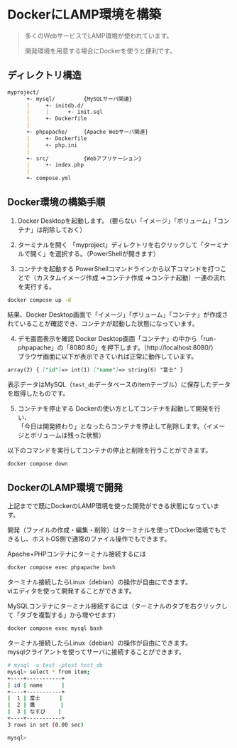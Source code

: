 # DockerにLAMP環境を構築
> 多くのWebサービスでLAMP環境が使われています。
>
> 開発環境を用意する場合にDockerを使うと便利です。
## ディレクトリ構造
```markdown
myproject/
      +- mysql/         {MySQLサーバ関連}
      |     +- initdb.d/
      |     |      +- init.sql
      |     +- Dockerfile
      |
      +- phpapache/     {Apache Webサーバ関連}
      |     +- Dockerfile
      |     +- php.ini
      |
      +- src/           {Webアプリケーション}
      |     +- index.php
      |
      +- compose.yml
```

## Docker環境の構築手順
1. Docker Desktopを起動します。
(要らない「イメージ」「ボリューム」「コンテナ」は削除しておく）

2. ターミナルを開く
「myproject」ディレクトリを右クリックして「ターミナルで開く」を選択する。（PowerShellが開きます）

3. コンテナを起動する
PowerShellコマンドラインから以下コマンドを打つことで（カスタムイメージ作成 ⇒コンテナ作成 ⇒コンテナ起動）一連の流れを実行する。
```sh
docker compose up -d
```
結果、Docker Desktop画面で「イメージ」「ボリューム」「コンテナ」が作成されていることが確認でき、コンテナが起動した状態になっています。

4. デモ画面表示を確認
Docker Desktop画面「コンテナ」の中から「run-phpapache」の「8080:80」を押下します。（http://localhost:8080/）  
ブラウザ画面に以下が表示できていれば正常に動作しています。
```markdown
array(2) { ["id"]=> int(1) ["name"]=> string(6) "富士" }
```
表示データはMySQL（`test_db`データベースのitemテーブル）に保存したデータを取得したものです。

5. コンテナを停止する
Dockerの使い方としてコンテナを起動して開発を行い、  
「今日は開発終わり」となったらコンテナを停止して削除します。（イメージとボリュームは残った状態）

以下のコマンドを実行してコンテナの停止と削除を行うことができます。
```sh
docker compose down
```

## DockerのLAMP環境で開発
上記までで既にDockerのLAMP環境を使った開発ができる状態になっています。

開発（ファイルの作成・編集・削除）はターミナルを使ってDocker環境でもできるし、ホストOS側で通常のファイル操作でもできます。

Apache+PHPコンテナにターミナル接続するには
```sh
docker compose exec phpapache bash
```
ターミナル接続したらLinux（debian）の操作が自由にできます。  
viエディタを使って開発することができます。

MySQLコンテナにターミナル接続するには（ターミナルのタブを右クリックして「タブを複製する」から増やせます）
```sh
docker compose exec mysql bash
```
ターミナル接続したらLinux（debian）の操作が自由にできます。  
mysqlクライアントを使ってサーバに接続することができます。
```sh
# mysql -u test -ptest test_db
mysql> select * from item;
+----+-----------+
| id | name      |
+----+-----------+
|  1 | 富士      |
|  2 | 鷹        |
|  3 | なすび    |
+----+-----------+
3 rows in set (0.00 sec)

mysql>
```
